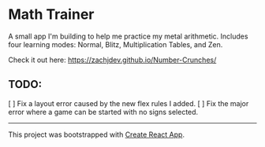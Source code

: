 # Math Trainer

A small app I'm building to help me practice my metal arithmetic. Includes four learning modes: Normal, Blitz,
Multiplication Tables, and Zen.

Check it out here: https://zachjdev.github.io/Number-Crunches/

## TODO:

[ ] Fix a layout error caused by the new flex rules I added.
[ ] Fix the major error where a game can be started with no signs selected. 
___
This project was bootstrapped with [Create React App](https://github.com/facebook/create-react-app).

